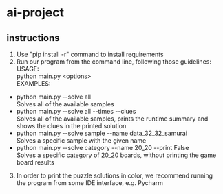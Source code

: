 # ai-project

## instructions
1. Use "pip install -r" command to install requirements
2. Run our program from the command line, following those guidelines:
<br>USAGE:
<br>python main.py &lt;options&gt;
<br>EXAMPLES:
- python main.py --solve all
<br>Solves all of the available samples
- python main.py --solve all --times --clues
<br>Solves all of the available samples, prints the runtime summary and shows the clues in the printed solution   
- python main.py --solve sample --name data_32_32_samurai
<br>Solves a specific sample with the given name
- python main.py --solve category --name 20_20 --print False
<br>Solves a specific category of 20_20 boards, without printing the game board results
  
3. In order to print the puzzle solutions in color, we recommend running the program from some IDE interface, e.g. Pycharm
